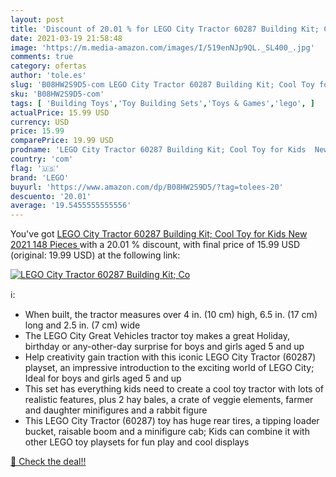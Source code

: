 ```yaml
---
layout: post
title: 'Discount of 20.01 % for LEGO City Tractor 60287 Building Kit; Co'
date: 2021-03-19 21:58:48
image: 'https://m.media-amazon.com/images/I/519enNJp9QL._SL400_.jpg'
comments: true
category: ofertas
author: 'tole.es'
slug: 'B08HW2S9D5-com LEGO City Tractor 60287 Building Kit; Cool Toy for Kids...'
sku: 'B08HW2S9D5-com'
tags: [ 'Building Toys','Toy Building Sets','Toys & Games','lego', ]
actualPrice: 15.99 USD
currency: USD
price: 15.99
comparePrice: 19.99 USD
prodname: 'LEGO City Tractor 60287 Building Kit; Cool Toy for Kids  New 2021  148 Pieces '
country: 'com'
flag: '🇺🇸'
brand: 'LEGO'
buyurl: 'https://www.amazon.com/dp/B08HW2S9D5/?tag=tolees-20'
descuento: '20.01'
average: '19.5455555555556'
---
```


You've got [LEGO City Tractor 60287 Building Kit; Cool Toy for Kids  New 2021  148 Pieces ](https://www.amazon.com/dp/B08HW2S9D5/?tag=tolees-20) with a  20.01 % discount, with final price of 15.99 USD (original: 19.99 USD) at the following link:

[![LEGO City Tractor 60287 Building Kit; Co](https://m.media-amazon.com/images/I/519enNJp9QL._SL400_.jpg)](https://www.amazon.com/dp/B08HW2S9D5/?tag=tolees-20)

ℹ️:

- When built, the tractor measures over 4 in. (10 cm) high, 6.5 in. (17 cm) long and 2.5 in. (7 cm) wide
- The LEGO City Great Vehicles tractor toy makes a great Holiday, birthday or any-other-day surprise for boys and girls aged 5 and up
- Help creativity gain traction with this iconic LEGO City Tractor (60287) playset, an impressive introduction to the exciting world of LEGO City; Ideal for boys and girls aged 5 and up
- This set has everything kids need to create a cool toy tractor with lots of realistic features, plus 2 hay bales, a crate of veggie elements, farmer and daughter minifigures and a rabbit figure
- This LEGO City Tractor (60287) toy has huge rear tires, a tipping loader bucket, raisable boom and a minifigure cab; Kids can combine it with other LEGO toy playsets for fun play and cool displays

[🛒 Check the deal!!](https://www.amazon.com/dp/B08HW2S9D5/?tag=tolees-20)
